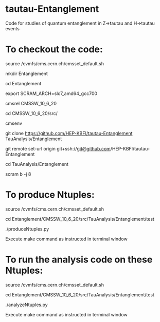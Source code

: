 # tautau-Entanglement
Code for studies of quantum entanglement in Z->tautau and H->tautau events


# To checkout the code:
source /cvmfs/cms.cern.ch/cmsset_default.sh

mkdir Entanglement

cd Entanglement

export SCRAM_ARCH=slc7_amd64_gcc700

cmsrel CMSSW_10_6_20

cd CMSSW_10_6_20/src/

cmsenv

git clone https://github.com/HEP-KBFI/tautau-Entanglement TauAnalysis/Entanglement

git remote set-url origin git+ssh://git@github.com/HEP-KBFI/tautau-Entanglement

cd TauAnalysis/Entanglement

scram b -j 8

# To produce Ntuples:
source /cvmfs/cms.cern.ch/cmsset_default.sh

cd Entanglement/CMSSW_10_6_20/src/TauAnalysis/Entanglement/test

./produceNtuples.py

Execute make command as instructed in terminal window

# To run the analysis code on these Ntuples:
source /cvmfs/cms.cern.ch/cmsset_default.sh

cd Entanglement/CMSSW_10_6_20/src/TauAnalysis/Entanglement/test

./analyzeNtuples.py

Execute make command as instructed in terminal window

